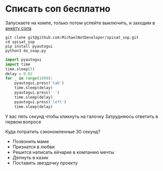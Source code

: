 # Списать соп бесплатно



Запускаете на компе, только потом успейте выключить,
и заходим в [анкету сопа](https://lms.hse.ru/yii_index.php?r=rt/hse-rt-student-event-list)

```
git clone git@github.com:MichaelNotDeveloper/spisat_sop.git
cd spisat_sop
pip install pyautogui
python3 do_soap.py
```

```py
import pyautogui
import time
time.sleep(5)
delay = 0.02
for _ in range(1000):
    pyautogui.press('tab')
    time.sleep(delay)
    pyautogui.press('-')
    time.sleep(delay)
    pyautogui.press('left')
    time.sleep(delay)
```

У вас пять секунд чтобы кликнуть на галочку Затрудняюсь ответить в первом вопросе

Куда потратить сэкономленные 30 секунд?
- Позвонить маме
- Признатся в любви
- Решится написать ейчарке в компанию мечты
- Депнуть в казик
- Поставить звездочку проекту 
